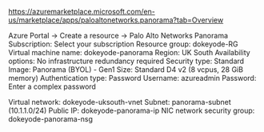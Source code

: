

https://azuremarketplace.microsoft.com/en-us/marketplace/apps/paloaltonetworks.panorama?tab=Overview


Azure Portal -> Create a resource -> Palo Alto Networks Panorama
Subscription: Select your subscription
Resource group: dokeyode-RG
Virtual machine name: dokeyode-panorama
Region: UK South
Availability options: No infrastructure redundancy required
Security type: Standard
Image: Panorama (BYOL) - Gen1
Size: Standard D4 v2 (8 vcpus, 28 GiB memory)
Authentication type: Password
Username: azureadmin
Password: Enter a complex password

Virtual network: dokeyode-uksouth-vnet
Subnet: panorama-subnet (10.1.1.0/24)
Public IP: dokeyode-panorama-ip
NIC network security group: dokeyode-panorama-nsg